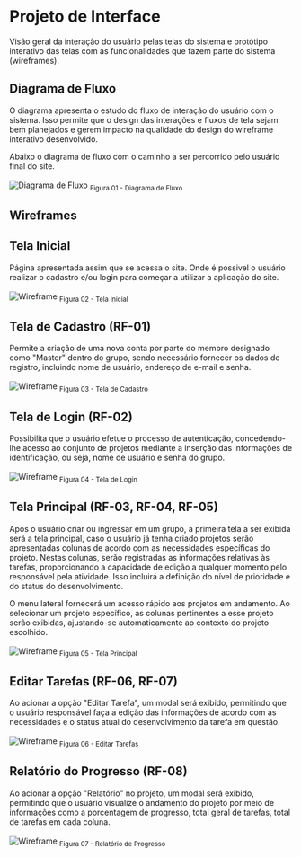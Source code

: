 
# Projeto de Interface

Visão geral da interação do usuário pelas telas do sistema e protótipo interativo das telas com as funcionalidades que fazem parte do sistema (wireframes).

## Diagrama de Fluxo

O diagrama apresenta o estudo do fluxo de interação do usuário com o sistema. Isso permite que o design das interações e fluxos de tela sejam bem planejados e gerem impacto na qualidade do design do wireframe interativo desenvolvido.

Abaixo o diagrama de fluxo com o caminho a ser percorrido pelo usuário final do site.
<br><br>
![Diagrama de Fluxo](img/DiagramaFlux2.png) <sub> Figura 01 - Diagrama de Fluxo <sub>

## Wireframes

## Tela Inicial

Página apresentada assim que se acessa o site. Onde é possivel o usuário realizar o cadastro e/ou login para começar a utilizar a aplicação do site.
<br><br>
![Wireframe](img/Tela_inicial2.png) <sub> Figura 02 - Tela Inicial <sub>

## Tela de Cadastro (RF-01)

Permite a criação de uma nova conta por parte do membro designado como "Master" dentro do grupo, sendo necessário fornecer os dados de registro, incluindo nome de usuário, endereço de e-mail e senha.
<br><br>
![Wireframe](img/Tela_cadastro2.png) <sub> Figura 03 - Tela de Cadastro <sub>

## Tela de Login (RF-02)

Possibilita que o usuário efetue o processo de autenticação, concedendo-lhe acesso ao conjunto de projetos mediante a inserção das informações de identificação, ou seja, nome de usuário e senha do grupo.
<br><br>
![Wireframe](img/Tela_login2.png) <sub> Figura 04 - Tela de Login <sub>

## Tela Principal (RF-03, RF-04, RF-05)

Após o usuário criar ou ingressar em um grupo, a primeira tela a ser exibida será a tela principal, caso o usuário já tenha criado projetos serão apresentadas colunas de acordo com as necessidades específicas do projeto. Nestas colunas, serão registradas as informações relativas às tarefas, proporcionando a capacidade de edição a qualquer momento pelo responsável pela atividade. Isso incluirá a definição do nível de prioridade e do status do desenvolvimento.

O menu lateral fornecerá um acesso rápido aos projetos em andamento. Ao selecionar um projeto específico, as colunas pertinentes a esse projeto serão exibidas, ajustando-se automaticamente ao contexto do projeto escolhido.
<br><br>
![Wireframe](img/Tela_principal2.png) <sub> Figura 05 - Tela Principal <sub>

## Editar Tarefas (RF-06, RF-07)

Ao acionar a opção "Editar Tarefa", um modal será exibido, permitindo que o usuário responsável faça a edição das informações de acordo com as necessidades e o status atual do desenvolvimento da tarefa em questão.
<br><br>
![Wireframe](img/Modal_tarefa2.png) <sub> Figura 06 - Editar Tarefas <sub>

## Relatório do Progresso (RF-08)

Ao acionar a opção "Relatório" no projeto, um modal será exibido, permitindo que o usuário visualize o andamento do projeto por meio de informações como a porcentagem de progresso, total geral de tarefas, total de tarefas em cada coluna.
<br><br>
![Wireframe](img/Modal_relatorio2.png) <sub> Figura 07 - Relatório de Progresso <sub>
